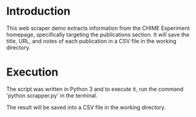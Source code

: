 # Introduction
This web scraper demo extracts information from the CHIME Experiment homepage, specifically targeting the publications section. It will save the title, URL, and notes of each publication in a CSV file in the working directory.

# Execution
The script was written in Python 3 and to execute it, run the command 'python scrapper.py' in the terminal.

The result will be saved into a CSV file in the working directory.
